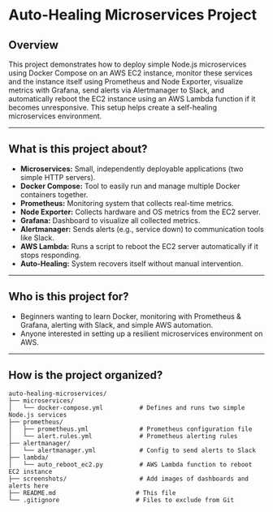 # Auto-Healing Microservices Project

## Overview

This project demonstrates how to deploy simple Node.js microservices using Docker Compose on an AWS EC2 instance, monitor these services and the instance itself using Prometheus and Node Exporter, visualize metrics with Grafana, send alerts via Alertmanager to Slack, and automatically reboot the EC2 instance using an AWS Lambda function if it becomes unresponsive. This setup helps create a self-healing microservices environment.

---

## What is this project about?

- **Microservices:** Small, independently deployable applications (two simple HTTP servers).
- **Docker Compose:** Tool to easily run and manage multiple Docker containers together.
- **Prometheus:** Monitoring system that collects real-time metrics.
- **Node Exporter:** Collects hardware and OS metrics from the EC2 server.
- **Grafana:** Dashboard to visualize all collected metrics.
- **Alertmanager:** Sends alerts (e.g., service down) to communication tools like Slack.
- **AWS Lambda:** Runs a script to reboot the EC2 server automatically if it stops responding.
- **Auto-Healing:** System recovers itself without manual intervention.

---

## Who is this project for?

- Beginners wanting to learn Docker, monitoring with Prometheus & Grafana, alerting with Slack, and simple AWS automation.
- Anyone interested in setting up a resilient microservices environment on AWS.

---

## How is the project organized?

```text
auto-healing-microservices/
├── microservices/
│   └── docker-compose.yml          # Defines and runs two simple Node.js services
├── prometheus/
│   ├── prometheus.yml              # Prometheus configuration file
│   └── alert.rules.yml             # Prometheus alerting rules
├── alertmanager/
│   └── alertmanager.yml            # Config to send alerts to Slack
├── lambda/
│   └── auto_reboot_ec2.py          # AWS Lambda function to reboot EC2 instance
├── screenshots/                    # Add images of dashboards and alerts here
├── README.md                      # This file
└── .gitignore                     # Files to exclude from Git
